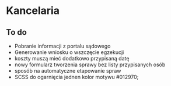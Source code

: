 # Kancelaria

## To do
- Pobranie informacji z portalu sądowego
- Generowanie wniosku o wszczęcie egzekucji
- koszty muszą mieć dodatkowo przypisaną datę
- nowy formularz tworzenia sprawy bez listy przypisanych osób 
- sposób na automatyczne etapowanie spraw
- SCSS do ogarnięcia jednen kolor motywu #012970;